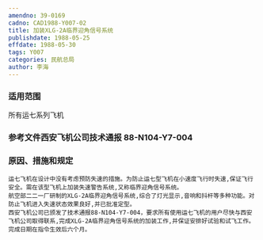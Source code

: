 ```yaml
---
amendno: 39-0169  
cadno: CAD1988-Y007-02  
title: 加装XLG-2A临界迎角信号系统  
publishdate: 1988-05-25  
effdate: 1988-05-30  
tags: Y007  
categories: 民航总局  
author: 李海  
---
```

  
### 适用范围  
所有运七系列飞机  
  
<!--more-->  
### 参考文件西安飞机公司技术通报 88-N104-Y7-004  
  
### 原因、措施和规定  
    运七飞机在设计中没有考虑预防失速的措施。为防止运七型飞机在小速度飞行时失速,保证飞行安全。需在该型飞机上加装失速警告系统,又称临界迎角信号系统。  
    航空部二二一厂研制的XLG-2A临界迎角信号系统,综合了灯光显示,音响和抖杆等多种功能。对防止飞机进入失速状态效果良好,并已批准定型。  
    西安飞机公司已颁发了技术通报88-N104-Y7-004，要求所有使用运七飞机的用户尽快与西安飞机公司取得联系,完成XLG-2A临界迎角信号系统的加装工作,并保证安排好试验和试飞工作。  
    完成日期在指令生效后六个月。  
